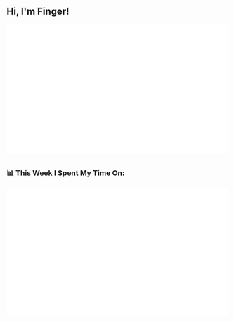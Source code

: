 <h2> Hi, I'm Finger!</h2>

<img align="right" src="https://raw.githubusercontent.com/spianmo/github-stats/master/generated/overview.svg#gh-light-mode-only">

<!-- <img align="right" height="160em" src="https://github-readme-stats-eight-theta.vercel.app/api/top-langs/?username=spianmo&layout=compact&langs_count=8&theme=algolia"/>	 -->
	
```go
package main

type Me struct {
	Name   string
	Job    string
	Code   string
	Skills string
}

func main() {
	me := &Me{
		Name:   "Finger",
		Job:    "Client-side Engineer",
		Code:   "Java, Kotlin, C#, Rust and C++ and Others",
		Skills: "Android, Security, Cross-platform client, NLP, CV, ASR ^o^",
	}
	_ = me
}
```


<h3>📊 This Week I Spent My Time On:</h3>
<img align='right' src="https://raw.githubusercontent.com/spianmo/github-stats/master/generated/languages.svg#gh-light-mode-only">

<!--START_SECTION:waka-->

```txt
Python                         1 hr 29 mins    █████████████░░░░░░░░░░░░   52.58 %
Kotlin                         49 mins         ███████▒░░░░░░░░░░░░░░░░░   29.16 %
BashSupport Pro Shell Script   25 mins         ███▓░░░░░░░░░░░░░░░░░░░░░   14.80 %
Java                           3 mins          ▒░░░░░░░░░░░░░░░░░░░░░░░░   01.93 %
textmate                       1 min           ░░░░░░░░░░░░░░░░░░░░░░░░░   00.66 %
```

<!--END_SECTION:waka-->
